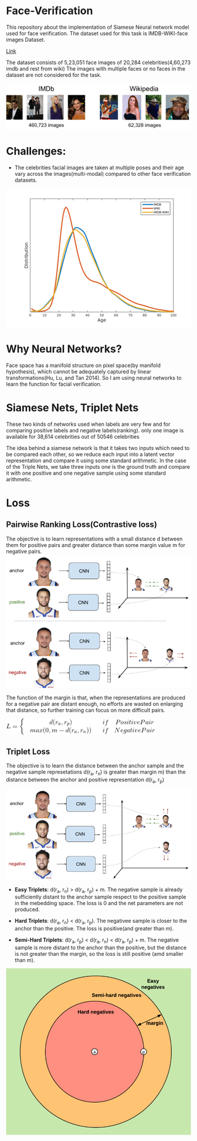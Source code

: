# Face-Verification
This repository about the implementation of Siamese Neural network model used for face verification. The dataset used for this task is IMDB-WIKI-face images Dataset. 

[Link](https://data.vision.ee.ethz.ch/cvl/rrothe/imdb-wiki/)

The dataset consists of 5,23,051 face images of 20,284 celebrities(4,60,273 imdb and rest from wiki)
The images with multiple faces or no faces in the dataset are not considered for the task.

![](Img/imdb-wiki-teaser.png)

# Challenges:
* The celebrities facial images are taken at multiple poses and their age vary across the images(multi-modal) compared to other face verification datasets.

![](Img/dataset_dist.png)

# Why Neural Networks?
 Face space has a manifold structure on pixel space(by manifold hypothesis), which cannot be adequately captured by linear transformations(Hu, Lu, and Tan 2014). So I am using neural networks to learn the function for facial verification.
 
 
 # Siamese Nets, Triplet Nets
These two kinds of networks used when labels are very few and for comparing positive labels and negative labels(ranking). only one image is available for 38,614 celebrities out of 50546 celebrities
 
 The idea behind a siamese network is that it takes two inputs which need to be compared each other, so we reduce each input into a latent vector representation and compare it using some standard arithmetic. In the case of the Triple Nets, we take three inputs one is the ground truth and compare it with one positive and one negative sample using some standard arithmetic.
 
 # Loss
 ## Pairwise Ranking Loss(Contrastive loss)
 The objective is to learn representations with a small distance d between them for positive pairs and greater distance than some margin value m for negative pairs.
 ![](Img/pairwise_ranking_loss_faces.png)
 
 The function of the margin is that, when the representations are produced for a negative pair are distant enough, no efforts are wasted on enlarging that distance, so further training can focus on more difficult pairs.
 
 ![](gif.gif)
 
 ## Triplet Loss
 The objective is to learn the distance between the anchor sample and the negative sample represetations d(r<sub>a</sub>, r<sub>n</sub>) is greater than margin m) than the distance between the anchor and positive representation d(r<sub>a</sub>, r<sub>p</sub>)
 
 ![](Img/triplet_loss_faces.png)
 
 * **Easy Triplets**: d(r<sub>a</sub>, r<sub>n</sub>) > d(r<sub>a</sub>, r<sub>p</sub>) + m. The negative sample is already sufficiently distant to the anchor sample respect to the positive sample in the mebedding space. The loss is 0 and the net parameters are not produced.
 
 * **Hard Triplets**: d(r<sub>a</sub>, r<sub>n</sub>) < d(r<sub>a</sub>, r<sub>p</sub>). The negativee sample is closer to the anchor than the positive. The loss is positive(and greater than m).
 
 * **Semi-Hard Triplets**: d(r<sub>a</sub>, r<sub>p</sub>) < d(r<sub>a</sub>, r<sub>n</sub>) < d(r<sub>a</sub>, r<sub>p</sub>) + m. The negative sample is more distant to the anchor than the positive, but the distance is not greater than the margin, so the loss is still positive (amd smaller than m).
 
 ![](Img/triplets_negatives.png)
 
 
 
